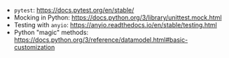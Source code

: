 * `pytest`: https://docs.pytest.org/en/stable/
* Mocking in Python: https://docs.python.org/3/library/unittest.mock.html
* Testing with `anyio`: https://anyio.readthedocs.io/en/stable/testing.html
* Python "magic" methods: https://docs.python.org/3/reference/datamodel.html#basic-customization
